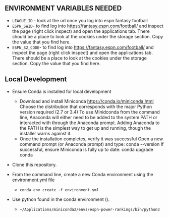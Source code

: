 ## ENVIRONMENT VARIABLES NEEDED

* `LEAGUE_ID` - look at the url once you log into espn fantasy football
* `ESPN_SWID`- to find log into https://fantasy.espn.com/football/ and inspect the page (right click inspect)
and open the applications tab.  There should be a place to look at the cookies under the storage section.
Copy the value that you find here.
* `ESPN_S2_CODE`- to find log into https://fantasy.espn.com/football/ and inspect the page (right click inspect)
                and open the applications tab.  There should be a place to look at the cookies under the storage section.
                Copy the value that you find here.
                
                
## Local Development

* Ensure Conda is installed for local development

  * Download and install Miniconda
  https://conda.io/miniconda.html 
  Choose the distribution that corresponds with the major Python version required (2.7 or 3.4)
  To use Minidconda from the command line, Anaconda will either need to be added to the system PATH or interacted with through the Anaconda prompt. Adding Anaconda to the PATH is the simplest way to get up and running, though the installer warns against it.
  * Once the installation completes, verify it was successful
  Open a new command prompt (or Anaconda prompt) and type:
  conda --version
  If successful, ensure Miniconda is fully up to date:
  conda upgrade conda

* Clone this repository.

* From the command line, create a new Conda environment using the environment.yml file
  * `conda env create -f environment.yml`
  
* Use python found in the conda environment ().
  * `~/Applications/miniconda2/envs/espn-power-rankings/bin/python3`